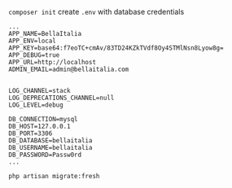 `composer init`
create `.env` with database credentials

```
...
APP_NAME=BellaItalia
APP_ENV=local
APP_KEY=base64:f7eoTC+cmAv/83TD24KZkTVdf8Oy4STMlNsn8Lyow8g=
APP_DEBUG=true
APP_URL=http://localhost
ADMIN_EMAIL=admin@bellaitalia.com


LOG_CHANNEL=stack
LOG_DEPRECATIONS_CHANNEL=null
LOG_LEVEL=debug

DB_CONNECTION=mysql
DB_HOST=127.0.0.1
DB_PORT=3306
DB_DATABASE=bellaitalia
DB_USERNAME=bellaitalia
DB_PASSWORD=Passw0rd
...
```

`php artisan migrate:fresh`